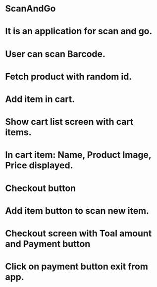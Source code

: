 # ScanAndGo
# It is an application for scan and go. 
# User can scan Barcode.
# Fetch product with random id.
# Add item in cart.
# Show cart list screen with cart items.
# In cart item: Name, Product Image, Price displayed.
# Checkout button
# Add item button to scan new item.
# Checkout screen with Toal amount and Payment button
# Click on payment button exit from app.
